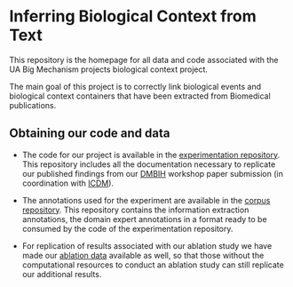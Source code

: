 # Inferring Biological Context from Text
This repository is the homepage for all data and code associated with the UA Big Mechanism projects biological context project. 

The main goal of this project is to correctly link biological events and biological context containers that have been extracted from Biomedical publications.


## Obtaining our code and data
- The code for our project is available in the [experimentation repository](https://github.com/ml4ai/BioContext_experiment). This repository includes all the documentation necessary to replicate our published findings from our [DMBIH](http://facweb.cs.depaul.edu/research/vc/ICDM18/index.html) workshop paper submission (in coordination with [ICDM](http://icdm2018.org/workshop/)).

- The annotations used for the experiment are available in the [corpus repository](https://github.com/ml4ai/BioContext_corpus). This repository contains the information extraction annotations, the domain expert annotations in a format ready to be consumed by the code of the experimentation repository.

- For replication of results associated with our ablation study we have made our [ablation data](https://github.com/ml4ai/BioContext_results) available as well, so that those without the computational resources to conduct an ablation study can still replicate our additional results.
